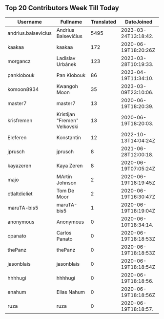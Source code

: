 ## Top 20 Contributors Week Till Today ##
|Username|Fullname|Translated|DateJoined|
|--------|--------|----------|----------|
|andrius.balsevicius|Andrius Balsevičius|5495|2023-03-24T13:18:42.|
|kaakaa|kaakaa|172|2020-06-19T18:20:26Z|
|morgancz|Ladislav Urbánek|123|2023-03-28T10:19:33.|
|panklobouk|Pan Klobouk|86|2023-04-19T11:34:10.|
|komoon8934|Kwangoh Moon|35|2023-03-09T23:10:06.|
|master7|master7|13|2020-06-19T18:20:39.|
|krisfremen|Kristijan "Fremen" Velkovski|13|2020-06-19T18:20:03.|
|Eleferen|Konstantin|12|2022-10-13T14:04:24Z|
|jprusch|jprusch|8|2021-06-28T12:00:18.|
|kayazeren|Kaya Zeren|8|2020-06-19T07:05:24Z|
|majo|MArtin Johnson|2|2020-06-19T18:19:45Z|
|ctlaltdieliet|Tom De Moor|2|2020-06-19T16:30:47Z|
|maruTA-bis5|maruTA-bis5|1|2020-06-19T18:19:04Z|
|anonymous|Anonymous|0|2020-06-10T18:34:14.|
|cpanato|Carlos Panato|0|2020-06-19T18:18:53Z|
|thePanz|thePanz|0|2020-06-19T18:18:53Z|
|jasonblais|jasonblais|0|2020-06-19T18:18:54Z|
|hhhhugi|hhhhugi|0|2020-06-19T18:18:56.|
|enahum|Elias  Nahum|0|2020-06-19T18:18:56Z|
|ruza|ruza|0|2020-06-19T18:18:57.|
